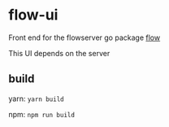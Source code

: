 # flow-ui

Front end for the flowserver go package [flow](https://github.com/hexasoftware/flow)

This UI depends on the server

## build

yarn:
`yarn build`

npm:
`npm run build`

